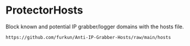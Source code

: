 # ProtectorHosts
Block known and potential IP grabber/logger domains with the hosts file.

```sh
https://github.com/furkun/Anti-IP-Grabber-Hosts/raw/main/hosts
```

